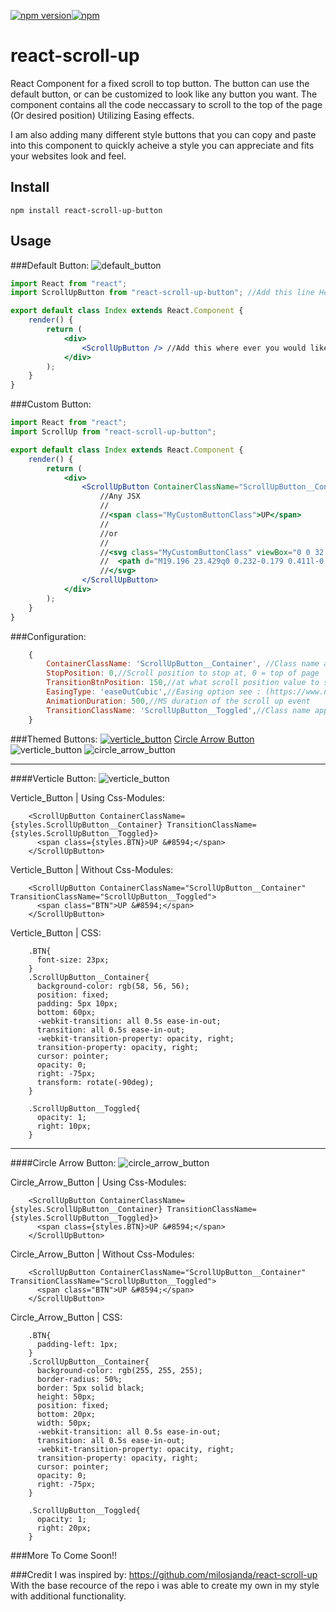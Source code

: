 [![npm version](https://badge.fury.io/js/react-scroll-up-button.svg)](https://badge.fury.io/js/react-scroll-up-button)[![npm](https://img.shields.io/npm/l/express.svg)]()

# react-scroll-up
React Component for a fixed scroll to top button.
The button can use the default button, or can be customized to look like any button you want.
The component contains all the code neccassary to scroll to the top of the page (Or desired position) Utilizing Easing effects.

I am also adding many different style buttons that you can copy and paste into this component to quickly acheive a style you can appreciate and fits your websites look and feel.


## Install

```npm
npm install react-scroll-up-button
```

## Usage

###Default Button:   ![default_button](https://cloud.githubusercontent.com/assets/7119499/21240547/5c47751a-c2d1-11e6-9df8-5be7bbdd53de.png)
```jsx
import React from "react";
import ScrollUpButton from "react-scroll-up-button"; //Add this line Here

export default class Index extends React.Component {
    render() {
        return (
            <div>
                <ScrollUpButton /> //Add this where ever you would like.
            </div>
        );
    }
}

```

###Custom Button:
```jsx
import React from "react";
import ScrollUp from "react-scroll-up-button";

export default class Index extends React.Component {
    render() {
        return (
            <div>
                <ScrollUpButton ContainerClassName="ScrollUpButton__Container" TransitionClassName: 'ScrollUpButton__Toggled'>
                    //Any JSX
                    //
                    //<span class="MyCustomButtonClass">UP</span>
                    //
                    //or
                    //
                    //<svg class="MyCustomButtonClass" viewBox="0 0 32 32" >
                    //  <path d="M19.196 23.429q0 0.232-0.179 0.411l-0.893 0.893q-0.179 0.179-0.411 0.179t-0.411-0.179l-7.018-7.018-7.018 7.018q-0.179 0.179-0.411 0.179t-0.411-0.179l-0.893-0.893q-0.179-0.179-0.179-0.411t0.179-0.411l8.321-8.321q0.179-0.179 0.411-0.179t0.411 0.179l8.321 8.321q0.179 0.179 0.179 0.411zM19.196 16.571q0 0.232-0.179 0.411l-0.893 0.893q-0.179 0.179-0.411 0.179t-0.411-0.179l-7.018-7.018-7.018 7.018q-0.179 0.179-0.411 0.179t-0.411-0.179l-0.893-0.893q-0.179-0.179-0.179-0.411t0.179-0.411l8.321-8.321q0.179-0.179 0.411-0.179t0.411 0.179l8.321 8.321q0.179 0.179 0.179 0.411z"></path>
                    //</svg>
                </ScrollUpButton>
            </div>
        );
    }
}
```


###Configuration:
```javascript
    {
        ContainerClassName: 'ScrollUpButton__Container', //Class name applied to the container when not using the default view
        StopPosition: 0,//Scroll position to stop at, 0 = top of page
        TransitionBtnPosition: 150,//at what scroll position value to show the button
        EasingType: 'easeOutCubic',//Easing option see : (https://www.npmjs.com/package/tween-functions) for available options
        AnimationDuration: 500,//MS duration of the scroll up event
        TransitionClassName: 'ScrollUpButton__Toggled',//Class name applied to the container to show the button when not using the default view
    }
```
###Themed Buttons:
[![verticle_button](https://cloud.githubusercontent.com/assets/7119499/21249476/ea4a02ce-c303-11e6-9448-6f2b078bc8d1.png)](#verticle-button)
[Circle Arrow Button](#circle-arrow-button)
![verticle_button](https://cloud.githubusercontent.com/assets/7119499/21249476/ea4a02ce-c303-11e6-9448-6f2b078bc8d1.png)                                 ![circle_arrow_button](https://cloud.githubusercontent.com/assets/7119499/21251624/cf86fabc-c314-11e6-8f70-f6ec440ca187.png)



------------------------
####Verticle Button:
![verticle_button](https://cloud.githubusercontent.com/assets/7119499/21249476/ea4a02ce-c303-11e6-9448-6f2b078bc8d1.png)

Verticle_Button | Using Css-Modules:
```
    <ScrollUpButton ContainerClassName={styles.ScrollUpButton__Container} TransitionClassName={styles.ScrollUpButton__Toggled}>
      <span class={styles.BTN}>UP &#8594;</span>
    </ScrollUpButton>
```
Verticle_Button | Without Css-Modules:
```
    <ScrollUpButton ContainerClassName="ScrollUpButton__Container" TransitionClassName="ScrollUpButton__Toggled">
      <span class="BTN">UP &#8594;</span>
    </ScrollUpButton>
```
Verticle_Button | CSS:
```
    .BTN{
      font-size: 23px;
    }
    .ScrollUpButton__Container{
      background-color: rgb(58, 56, 56);
      position: fixed;
      padding: 5px 10px;
      bottom: 60px;
      -webkit-transition: all 0.5s ease-in-out;
      transition: all 0.5s ease-in-out;
      -webkit-transition-property: opacity, right;
      transition-property: opacity, right;
      cursor: pointer;
      opacity: 0;
      right: -75px;
      transform: rotate(-90deg);
    }

    .ScrollUpButton__Toggled{
      opacity: 1;
      right: 10px;
    }
```
------------------------------------------------------------

####Circle Arrow Button:
![circle_arrow_button](https://cloud.githubusercontent.com/assets/7119499/21251624/cf86fabc-c314-11e6-8f70-f6ec440ca187.png)

Circle_Arrow_Button | Using Css-Modules:
```
    <ScrollUpButton ContainerClassName={styles.ScrollUpButton__Container} TransitionClassName={styles.ScrollUpButton__Toggled}>
      <span class={styles.BTN}>UP &#8594;</span>
    </ScrollUpButton>
```
Circle_Arrow_Button | Without Css-Modules:
```
    <ScrollUpButton ContainerClassName="ScrollUpButton__Container" TransitionClassName="ScrollUpButton__Toggled">
      <span class="BTN">UP &#8594;</span>
    </ScrollUpButton>
```
Circle_Arrow_Button | CSS:
```
    .BTN{
      padding-left: 1px;
    }
    .ScrollUpButton__Container{
      background-color: rgb(255, 255, 255);
      border-radius: 50%;
      border: 5px solid black;
      height: 50px;
      position: fixed;
      bottom: 20px;
      width: 50px;
      -webkit-transition: all 0.5s ease-in-out;
      transition: all 0.5s ease-in-out;
      -webkit-transition-property: opacity, right;
      transition-property: opacity, right;
      cursor: pointer;
      opacity: 0;
      right: -75px;
    }

    .ScrollUpButton__Toggled{
      opacity: 1;
      right: 20px;
    }
```




###More To Come Soon!!

###Credit
I was inspired by: https://github.com/milosjanda/react-scroll-up
With the base recource of the repo i was able to create my own in my style with additional functionality.
